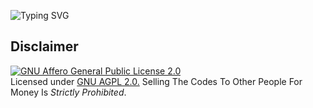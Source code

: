 ![Typing SVG](https://readme-typing-svg.herokuapp.com/?lines=welcome+To+DQ-The-File-Donor!;Created+by+Joelkb!;A+simple+Autofilter+Bot!;Auto+filter+with+double+button!;start+message+with+pic!;And+more+features!)
</p>

## Disclaimer
[![GNU Affero General Public License 2.0](https://www.gnu.org/graphics/agplv3-155x51.png)](https://www.gnu.org/licenses/agpl-3.0.en.html#header)    
Licensed under [GNU AGPL 2.0.](https://github.com/EvamariaTG/evamaria/blob/master/LICENSE)
Selling The Codes To Other People For Money Is *Strictly Prohibited*.

